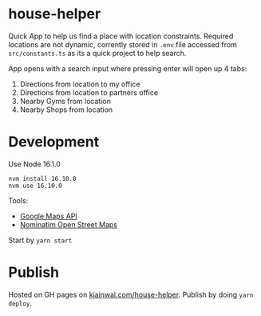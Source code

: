 # house-helper

Quick App to help us find a place with location constraints. Required locations are not dynamic, corrently stored in `.env` file accessed from `src/constants.ts` as its a quick project to help search.

App opens with a search input where pressing enter will open up 4 tabs:

1. Directions from location to my office
2. Directions from location to partners office
3. Nearby Gyms from location
4. Nearby Shops from location

# Development

Use Node 16.1.0

```
nvm install 16.10.0
nvm use 16.10.0
```

Tools:

- [Google Maps API](https://developers.google.com/maps/documentation/urls/get-started)
- [Nominatim Open Street Maps](https://nominatim.openstreetmap.org/search/Unter%20den%20Linden%201%20Berlin?format=json&addressdetails=1&limit=1&polygon_svg=1)

Start by `yarn start`

# Publish

Hosted on GH pages on [kjainwal.com/house-helper](https://www.kjainwal.com/house-helper/). Publish by doing `yarn deploy`.
